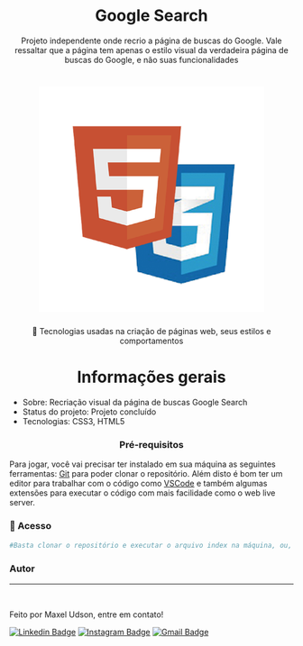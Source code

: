 <h1 align="center">Google Search</h1>
<p align="center">Projeto independente onde recrio a página de buscas do Google. Vale ressaltar que a página tem apenas o estilo visual da verdadeira página de buscas do Google, e não suas funcionalidades</p>
<h1 align="center">
    <img src="https://github.com/Maxel-Uds/Teste_de_Codigos/blob/main/html5-css3.png" width="400px" height="400px"/>
</h1>
<p align="center">🚀 Tecnologias usadas na criação de páginas web, seus estilos e comportamentos</p>

<h1 align="center">Informações gerais</h1>

<!--ts-->
   * Sobre: Recriação visual da página de buscas Google Search
   * Status do projeto: Projeto concluído
   * Tecnologias: CSS3, HTML5
<!--te-->

<h3 align="center">Pré-requisitos</h1>


Para jogar, você vai precisar ter instalado em sua máquina as seguintes ferramentas:
[Git](https://git-scm.com) para poder clonar o repositório. 
Além disto é bom ter um editor para trabalhar com o código como [VSCode](https://code.visualstudio.com/) e também algumas extensões para executar o código com mais facilidade como o web live server.

### 🎲 Acesso

```bash
#Basta clonar o repositório e executar o arquivo index na máquina, ou, dentro do VS Code, executar a extensão web live server.
```

### Autor
---

 <img style="border-radius: 50%;" src="https://avatars.githubusercontent.com/u/78319246?s=400&u=968cfcc7e65e9790aceee3c36daeecb4073bde44&v=4" width="100px;" alt=""/>
 <br />
<p>Feito por Maxel Udson, entre em contato!</p>

[![Linkedin Badge](https://img.shields.io/badge/-MaxelUdson-blue?style=flat-square&logo=Linkedin&logoColor=white&link=https://www.linkedin.com/in/maxel-udson-b7b65b203/)](https://www.linkedin.com/in/maxel-udson-b7b65b203/)
[![Instagram Badge](https://img.shields.io/badge/-maxudsom-purple?style=flat-square&logo=instagram&logoColor=white&link=https://www.instagram.com/maxudsom/)](https://www.instagram.com/maxudsom/)
[![Gmail Badge](https://img.shields.io/badge/-maxellopes32@gmail.com-c14438?style=flat-square&logo=Gmail&logoColor=white&link=mailto:maxellopes32@gmail.com)](maxellopes32@gmail.com)



